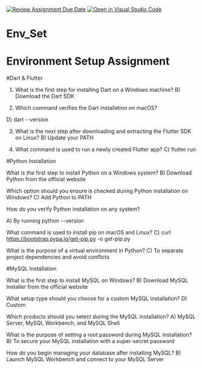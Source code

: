 [![Review Assignment Due Date](https://classroom.github.com/assets/deadline-readme-button-22041afd0340ce965d47ae6ef1cefeee28c7c493a6346c4f15d667ab976d596c.svg)](https://classroom.github.com/a/vnsr1XuU)
[![Open in Visual Studio Code](https://classroom.github.com/assets/open-in-vscode-2e0aaae1b6195c2367325f4f02e2d04e9abb55f0b24a779b69b11b9e10269abc.svg)](https://classroom.github.com/online_ide?assignment_repo_id=15640243&assignment_repo_type=AssignmentRepo)
# Env_Set

# Environment Setup Assignment

#Dart & Flutter

1. What is the first step for installing Dart on a Windows machine?
B) Download the Dart SDK

3. Which command verifies the Dart installation on macOS?

D) dart --version


3. What is the next step after downloading and extracting the Flutter SDK on Linux?
B) Update your PATH

4. What command is used to run a newly created Flutter app?
C) flutter run

#Python Installation

What is the first step to install Python on a Windows system?
B) Download Python from the official website


Which option should you ensure is checked during Python installation on Windows?
C) Add Python to PATH


How do you verify Python installation on any system?

A) By running python --version

What command is used to install pip on macOS and Linux?
C) curl https://bootstrap.pypa.io/get-pip.py -o get-pip.py
           

What is the purpose of a virtual environment in Python?
C) To separate project dependencies and avoid conflicts


#MySQL Installation

What is the first step to install MySQL on Windows?
B) Download MySQL Installer from the official website


What setup type should you choose for a custom MySQL installation?
D) Custom

Which products should you select during the MySQL installation?
A) MySQL Server, MySQL Workbench, and MySQL Shell


What is the purpose of setting a root password during MySQL installation?
B) To secure your MySQL installation with a super-secret password


How do you begin managing your database after installing MySQL?
B) Launch MySQL Workbench and connect to your MySQL Server

